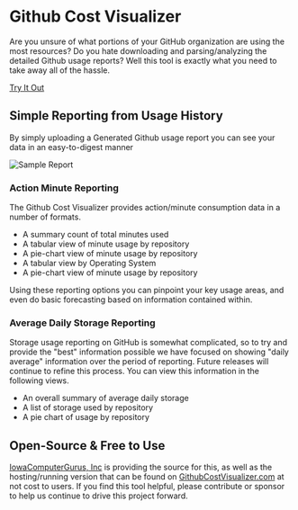 # Github Cost Visualizer

Are you unsure of what portions of your GitHub organization are using the most resources?  Do you hate downloading and parsing/analyzing the detailed Github usage reports?  Well this tool is exactly what you need to take away all of the hassle.

[Try It Out](https://www.githubcostvisualizer.com)

## Simple Reporting from Usage History

By simply uploading a Generated Github usage report you can see your data in an easy-to-digest manner

![Sample Report](https://github.com/IowaComputerGurus/github-cost-visualizer/tree/main/.github/report-sample.png)

### Action Minute Reporting

The Github Cost Visualizer provides action/minute consumption data in a number of formats.

* A summary count of total minutes used
* A tabular view of minute usage by repository
* A pie-chart view of minute usage by repository
* A tabular view by Operating System
* A pie-chart view of minute usage by repository

Using these reporting options you can pinpoint your key usage areas, and even do basic forecasting based on information contained within.

### Average Daily Storage Reporting

Storage usage reporting on GitHub is somewhat complicated, so to try and provide the "best" information possible we have focused on showing "daily average" information over the period of reporting.  Future releases will continue to refine this process.  You can view this information in the following views.

* An overall summary of average daily storage
* A list of storage used by repository
* A pie chart of usage by repository

## Open-Source & Free to Use

[IowaComputerGurus, Inc](https://www.iowacomputergurus.com) is providing the source for this, as well as the hosting/running version that can be found on [GithubCostVisualizer.com](https://www.githubcostvisualizer.com) at not cost to users.  If you find this tool helpful, please contribute or sponsor to help us continue to drive this project forward.
